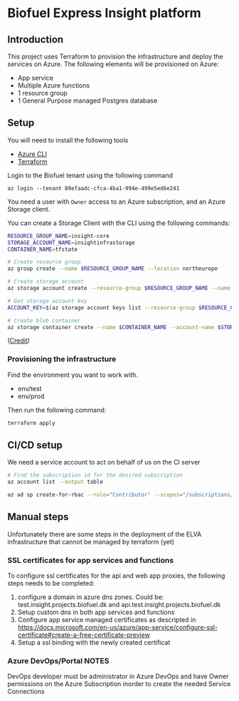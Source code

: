 # Biofuel Express Insight platform

## Introduction

This project uses Terraform to provision the infrastructure and deploy the services on Azure.
The following elements will be provisioned on Azure:

* App service
* Multiple Azure functions
* 1 resource group
* 1 General Purpose managed Postgres database

## Setup

You will need to install the following tools

* [Azure CLI](https://docs.microsoft.com/en-us/cli/azure/install-azure-cli?view=azure-cli-latest)
* [Terraform](https://developer.hashicorp.com/terraform/tutorials/azure-get-started/install-cli)

Login to the Biofuel tenant using the following command

```
az login --tenant 89efaadc-cfca-4ba1-994e-499e5ed6e241
```

You need a user with `Owner` access to an Azure subscription, and an
Azure Storage client.

You can create a Storage Client with the CLI using the following commands:

```bash
RESOURCE_GROUP_NAME=insight-core
STORAGE_ACCOUNT_NAME=insightinfrastorage
CONTAINER_NAME=tfstate

# Create resource group
az group create --name $RESOURCE_GROUP_NAME --location northeurope

# Create storage account
az storage account create --resource-group $RESOURCE_GROUP_NAME --name $STORAGE_ACCOUNT_NAME --sku Standard_LRS --encryption-services blob

# Get storage account key
ACCOUNT_KEY=$(az storage account keys list --resource-group $RESOURCE_GROUP_NAME --account-name $STORAGE_ACCOUNT_NAME --query [0].value -o tsv)

# Create blob container
az storage container create --name $CONTAINER_NAME --account-name $STORAGE_ACCOUNT_NAME --account-key $ACCOUNT_KEY --allow-blob-public-access 0
```

([Credit](https://medium.com/developingnodes/how-to-manage-terraform-state-in-azure-blob-storage-870a80917450))

### Provisioning the infrastructure

Find the environment you want to work with.
* env/test
* env/prod

Then run the following command:

```bash
terraform apply
```

## CI/CD setup

We need a service account to act on behalf of us on the CI server

``` bash
# Find the subscription id for the desired subscription
az account list --output table

az ad sp create-for-rbac --role="Contributor" --scopes="/subscriptions/SUBSCRIPTION_ID" --name="INSIGHT-Terraformer"
```

## Manual steps

Unfortunately there are some steps in the deployment of the ELVA infrastructure that cannot be managed by terraform (yet)

### SSL certificates for app services and functions

To configure ssl certificates for the api and web app proxies, the following steps needs to be completed:

1. configure a domain in azure dns zones.
   Could be: test.insight.projects.biofuel.dk and api.test.insight.projects.biofuel.dk
2. Setup custom dns in both app services and functions
3. Configure app service managed certificates as descripted in <https://docs.microsoft.com/en-us/azure/app-service/configure-ssl-certificate#create-a-free-certificate-preview>
4. Setup a ssl binding with the newly created certificat

### Azure DevOps/Portal NOTES
DevOps developer must be administrator in Azure DevOps and have Owner permissions on the Azure Subscription inorder to create the needed Service Connections